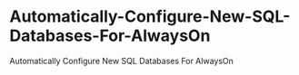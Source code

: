 # Automatically-Configure-New-SQL-Databases-For-AlwaysOn
Automatically Configure New SQL Databases For AlwaysOn
